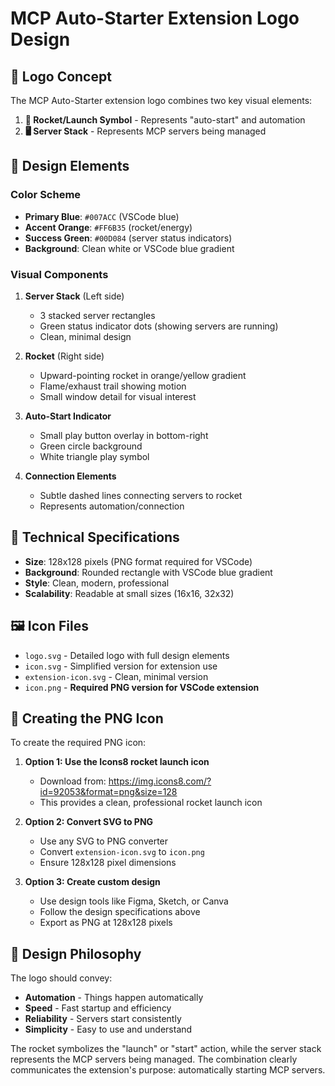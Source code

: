 # MCP Auto-Starter Extension Logo Design

## 🎨 Logo Concept

The MCP Auto-Starter extension logo combines two key visual elements:

1. **🚀 Rocket/Launch Symbol** - Represents "auto-start" and automation
2. **🖥️ Server Stack** - Represents MCP servers being managed

## 🎯 Design Elements

### Color Scheme
- **Primary Blue**: `#007ACC` (VSCode blue)
- **Accent Orange**: `#FF6B35` (rocket/energy)
- **Success Green**: `#00D084` (server status indicators)
- **Background**: Clean white or VSCode blue gradient

### Visual Components

1. **Server Stack** (Left side)
   - 3 stacked server rectangles
   - Green status indicator dots (showing servers are running)
   - Clean, minimal design

2. **Rocket** (Right side)
   - Upward-pointing rocket in orange/yellow gradient
   - Flame/exhaust trail showing motion
   - Small window detail for visual interest

3. **Auto-Start Indicator**
   - Small play button overlay in bottom-right
   - Green circle background
   - White triangle play symbol

4. **Connection Elements**
   - Subtle dashed lines connecting servers to rocket
   - Represents automation/connection

## 📐 Technical Specifications

- **Size**: 128x128 pixels (PNG format required for VSCode)
- **Background**: Rounded rectangle with VSCode blue gradient
- **Style**: Clean, modern, professional
- **Scalability**: Readable at small sizes (16x16, 32x32)

## 🖼️ Icon Files

- `logo.svg` - Detailed logo with full design elements
- `icon.svg` - Simplified version for extension use
- `extension-icon.svg` - Clean, minimal version
- `icon.png` - **Required PNG version for VSCode extension**

## 🔧 Creating the PNG Icon

To create the required PNG icon:

1. **Option 1: Use the Icons8 rocket launch icon**
   - Download from: https://img.icons8.com/?id=92053&format=png&size=128
   - This provides a clean, professional rocket launch icon

2. **Option 2: Convert SVG to PNG**
   - Use any SVG to PNG converter
   - Convert `extension-icon.svg` to `icon.png`
   - Ensure 128x128 pixel dimensions

3. **Option 3: Create custom design**
   - Use design tools like Figma, Sketch, or Canva
   - Follow the design specifications above
   - Export as PNG at 128x128 pixels

## 🎨 Design Philosophy

The logo should convey:
- **Automation** - Things happen automatically
- **Speed** - Fast startup and efficiency  
- **Reliability** - Servers start consistently
- **Simplicity** - Easy to use and understand

The rocket symbolizes the "launch" or "start" action, while the server stack represents the MCP servers being managed. The combination clearly communicates the extension's purpose: automatically starting MCP servers.
